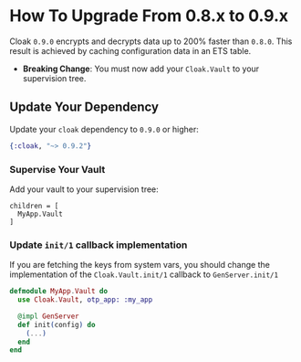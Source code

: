 # How To Upgrade From 0.8.x to 0.9.x

Cloak `0.9.0` encrypts and decrypts data up to 200% faster than `0.8.0`.
This result is achieved by caching configuration data in an ETS table.

- **Breaking Change**: You must now add your `Cloak.Vault` to your
  supervision tree.

## Update Your Dependency

Update your `cloak` dependency to `0.9.0` or higher:

```elixir
{:cloak, "~> 0.9.2"}
```

### Supervise Your Vault

Add your vault to your supervision tree:

    children = [
      MyApp.Vault
    ]

### Update `init/1` callback implementation

If you are fetching the keys from system vars, you should change the implementation of the `Cloak.Vault.init/1` callback to `GenServer.init/1`

```elixir
defmodule MyApp.Vault do
  use Cloak.Vault, otp_app: :my_app

  @impl GenServer
  def init(config) do
    (...)
  end
end
```
